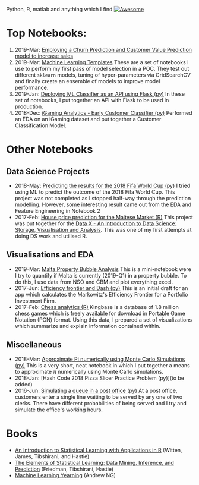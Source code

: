 Python, R, matlab and anything which I find [![Awesome](https://cdn.rawgit.com/sindresorhus/awesome/d7305f38d29fed78fa85652e3a63e154dd8e8829/media/badge.svg)](https://github.com/sindresorhus/awesome) 

# Top Notebooks:
1. 2019-Mar: [Employing a Churn Prediction and Customer Value Prediction model to increase sales]()
1. 2019-Mar: [Machine Learning Templates]() These are a set of notebooks I use to perform my first pass of model selection in a POC. They test out different ```sklearn``` models, tuning of hyper-parameters via GridSearchCV and finally create an ensemble of models to improve model performance.
1. 2019-Jan: [Deploying ML Classifier as an API using Flask (py)](https://github.com/zerafachris/playGround/blob/master/published/deployingML/0_readme.ipynb) In these set of notebooks, I put together an API with Flask to be used in production.
1. 2018-Dec: [iGaming Analytics - Early Customer Classifier (py)](https://github.com/zerafachris/playGround/blob/master/published/iGamingAnalytics/0_readme.ipynb)  Performed an EDA on an iGaming dataset and put together a Customer Classification Model.
 
# Other Notebooks
## Data Science Projects
- 2018-May: [Predicting the results for the 2018 Fifa World Cup (py)](https://github.com/zerafachris/playGround/blob/master/published/WorldCup2018Predictions/00_intro.ipynb) I tried using ML to predict the outcome of the 2018 Fifa World Cup. This project was not completed as I stopped half-way through the prediction modelling. However, some interesting result came out from the EDA and Feature Engineering in Notebook 2
- 2017-Feb: [House price prediction for the Maltese Market (R)](https://github.com/zerafachris/playGround/blob/master/published/maltaHousePricing/00_MaltaHousePrices.ipynb) This project was put together for the [Data X - An Introduction to Data Science: Storage, Visualisation and Analysis](https://www.um.edu.mt/courses/studyunit/las3004). This was one of my first attempts at doing DS work and utilised R. 
   
## Visualisations and EDA
- 2019-Mar: [Malta Property Bubble Analysis](https://github.com/zerafachris/playGround/blob/master/published/maltaPropertyBubble/propertyBubble.ipynb)  This is a mini-notebook were I try to quantify if Malta is currently (2019-Q1) in a property bubble. To do this, I use data from NSO and CBM and plot everything excel.
- 2017-Jun: [Efficiency frontier and Dash (py)](https://github.com/zerafachris/playGround/blob/master/published/EFT/00_readme_eft.ipynb)  This is an initial draft for an app which calculates the Markowitz's Efficiency Frontier for a Portfolio Investment Firm.
- 2017-Feb: [Chess analytics (R)](https://github.com/zerafachris/playGround/blob/master/published/chessAnalytics/ChessAnalytics.ipynb) Kingbase is a database of 1.8 million chess games which is freely available for download in Portable Game Notation (PGN) format. Using this data, I prepared a set of visualizations which summarize and explain information contained within.

## Miscellaneous  
- 2018-Mar: [Approximate Pi numerically using Monte Carlo Simulations (py)](https://github.com/zerafachris/playGround/blob/master/published/monteCarloSimPi/MonteCarloPi.ipynb) This is a very short, neat notebook in which I put together a means to approximate $\pi$ numerically using Monte Carlo simulations.
- 2018-Jan: [Hash Code 2018 Pizza Slicer Practice Problem (py)](to be added)
- 2016-Jun: [Simulating a queue in a post office (py)](https://github.com/zerafachris/playGround/blob/master/published/Queueing/Queueing.ipynb) At a post office, customers enter a single line waiting to be served by any one of two clerks. There have different probabilities of being served and I try and simulate the office's working hours.

# Books
- [An Introduction to Statistical Learning with Applications in R](https://github.com/zerafachris/playGround/blob/master/books/Introduction%20to%20Statistical%20Learning.pdf) (Witten, James,  Tibshirani, and Hastie)
- [The Elements of Statistical Learning: Data Mining, Inference, and Prediction](https://github.com/zerafachris/playGround/blob/master/books/Elements%20of%20Statistical%20Learning.pdf) (Friedman, Tibshirani, Hastie)
- [Machine Learning Yearning](https://github.com/zerafachris/playGround/blob/master/books/Machine%20Learning%20Yearning.pdf) (Andrew NG)